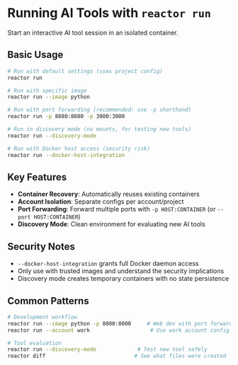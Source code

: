# Running AI Tools with `reactor run`

Start an interactive AI tool session in an isolated container.

## Basic Usage

```bash
# Run with default settings (uses project config)
reactor run

# Run with specific image
reactor run --image python

# Run with port forwarding (recommended: use -p shorthand)
reactor run -p 8080:8080 -p 3000:3000

# Run in discovery mode (no mounts, for testing new tools)
reactor run --discovery-mode

# Run with Docker host access (security risk)
reactor run --docker-host-integration
```

## Key Features

- **Container Recovery**: Automatically reuses existing containers
- **Account Isolation**: Separate configs per account/project
- **Port Forwarding**: Forward multiple ports with `-p HOST:CONTAINER` (or `--port HOST:CONTAINER`)
- **Discovery Mode**: Clean environment for evaluating new AI tools

## Security Notes

- `--docker-host-integration` grants full Docker daemon access
- Only use with trusted images and understand the security implications
- Discovery mode creates temporary containers with no state persistence

## Common Patterns

```bash
# Development workflow
reactor run --image python -p 8000:8000     # Web dev with port forwarding
reactor run --account work                   # Use work account config

# Tool evaluation
reactor run --discovery-mode             # Test new tool safely
reactor diff                            # See what files were created
```